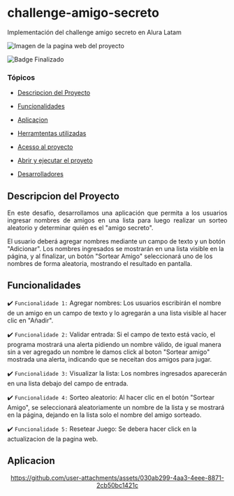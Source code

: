 # challenge-amigo-secreto
Implementación del challenge amigo secreto en Alura Latam

![Imagen de la pagina web del proyecto](https://github.com/user-attachments/assets/ddb7af6c-b971-4584-a6d0-a7948746e78f)

![Badge Finalizado](https://img.shields.io/badge/STATUS-%20FINALIZADO-green)

### Tópicos 

- [Descripcion del Proyecto](#Descripcion-del-Proyecto)

- [Funcionalidades](#Funcionalidades)

- [Aplicaçion](#Aplicacion)

- [Herramtentas utilizadas](#Herramientas-Utilizadas)

- [Acesso al proyecto](#Acesso-al-Proyecto)

- [Abrir y ejecutar el proyeto](#Abrir-y-ejecutar-el-Proyecto)

- [Desarrolladores](#Deserrolladores)

## Descripcion del Proyecto

<p align="justify">
En este desafío, desarrollamos una aplicación que permita a los usuarios ingresar nombres de amigos en una lista para luego realizar un sorteo aleatorio y determinar quién es el "amigo secreto".

El usuario deberá agregar nombres mediante un campo de texto y un botón "Adicionar". Los nombres ingresados se mostrarán en una lista visible en la página, y al finalizar, un botón "Sortear Amigo" seleccionará uno de los nombres de forma aleatoria, mostrando el resultado en pantalla.
</p>

## Funcionalidades

:heavy_check_mark: `Funcionalidade 1:` Agregar nombres: Los usuarios escribirán el nombre de un amigo en un campo de texto y lo agregarán a una lista visible al hacer clic en "Añadir".

:heavy_check_mark: `Funcionalidade 2:` Validar entrada: Si el campo de texto está vacío, el programa mostrará una alerta pidiendo un nombre válido, de igual manera sin a ver agregado un nombre le damos click al boton "Sortear amigo" mostrada una alerta, indicando que se neceitan dos amigos para jugar.

:heavy_check_mark: `Funcionalidade 3:` Visualizar la lista: Los nombres ingresados aparecerán en una lista debajo del campo de entrada.

:heavy_check_mark: `Funcionalidade 4:` Sorteo aleatorio: Al hacer clic en el botón "Sortear Amigo", se seleccionará aleatoriamente un nombre de la lista y se mostrará en la página, dejando en la lista solo el nombre del amigo sorteado.




:heavy_check_mark: `Funcionalidade 5:` Resetear Juego: Se debera hacer click en la actualizacion de la pagina web.

## Aplicacion

<div align="center">

https://github.com/user-attachments/assets/030ab299-4aa3-4eee-8871-2cb50bc1421c

</div>

